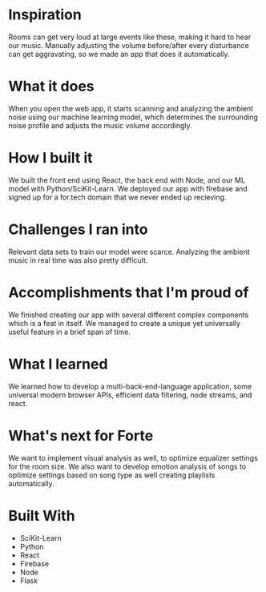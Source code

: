 # Inspiration
Rooms can get very loud at large events like these, making it hard to hear our music. Manually adjusting the volume before/after every disturbance can get aggravating, so we made an app that does it automatically.

# What it does
When you open the web app, it starts scanning and analyzing the ambient noise using our machine learning model, which determines the surrounding noise profile and adjusts the music volume accordingly.

# How I built it
We built the front end using React, the back end with Node, and our ML model with Python/SciKit-Learn. We deployed our app with firebase and signed up for a for.tech domain that we never ended up recieving.

# Challenges I ran into
Relevant data sets to train our model were scarce. Analyzing the ambient music in real time was also pretty difficult.

# Accomplishments that I'm proud of
We finished creating our app with several different complex components which is a feat in itself. We managed to create a unique yet universally useful feature in a brief span of time.

# What I learned
We learned how to develop a multi-back-end-language application, some universal modern browser APIs, efficient data filtering, node streams, and react.

# What's next for Forte
We want to implement visual analysis as well, to optimize equalizer settings for the room size. We also want to develop emotion analysis of songs to optimize settings based on song type as well creating playlists automatically.

# Built With
- SciKit-Learn
- Python
- React
- Firebase
- Node
- Flask
